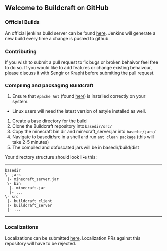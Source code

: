 ## Welcome to Buildcraft on GitHub

### Official Builds
An official jenkins build server can be found [here](http://jenkins.mc-epoch.com:8080/). Jenkins will generate a new 
build every time a change is pushed to github.

### Contributing
If you wish to submit a pull request to fix bugs or broken behaivor feel free to do so. If you would like to add 
features or change existing behaivour, please discuss it with Sengir or Krapht before submiting the pull request.

### Compiling and packaging Buildcraft
1. Ensure that `Apache Ant` (found [here](http://ant.apache.org/)) is installed correctly on your system.
 * Linux users will need the latest version of astyle installed as well.
1. Create a base directory for the build
1. Clone the Buildcraft repository into `basedir/src/`
1. Copy the minecraft bin dir and minecraft_server.jar into `basedir/jars/`
1. Navigate to basedir/src in a shell and run `ant clean package` (this will take 2-5 minutes)
1. The compiled and obfuscated jars will be in basedir/build/dist

Your directory structure should look like this:
***

    basedir
    \- jars
     |- minecraft_server.jar
     \- bin
      |- minecraft.jar
      |- ...
    \- src
     |- buildcraft_client
     |- buildcraft_server
     |- ...

***

### Localizations

Localizations can be submitted [here](https://github.com/SirSengir/BuildCraft-Localization). Localization PRs against
this repository will have to be rejected.